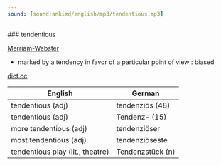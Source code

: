 ```yaml
---
sound: [sound:ankimd/english/mp3/tendentious.mp3]
---
```


\### tendentious

[Merriam-Webster](https://www.merriam-webster.com/dictionary/tendentious)

- marked by a tendency in favor of a particular point of view : biased

[dict.cc](https://www.dict.cc/tendentious)

| English        | German       |
| -------------- | ------------ |
| tendentious (adj) | tendenziös (48) |
| tendentious (adj) | Tendenz- (15) |
| more tendentious (adj) | tendenziöser |
| most tendentious (adj) | tendenziöseste |
| tendentious play (lit., theatre) | Tendenzstück (n) |
